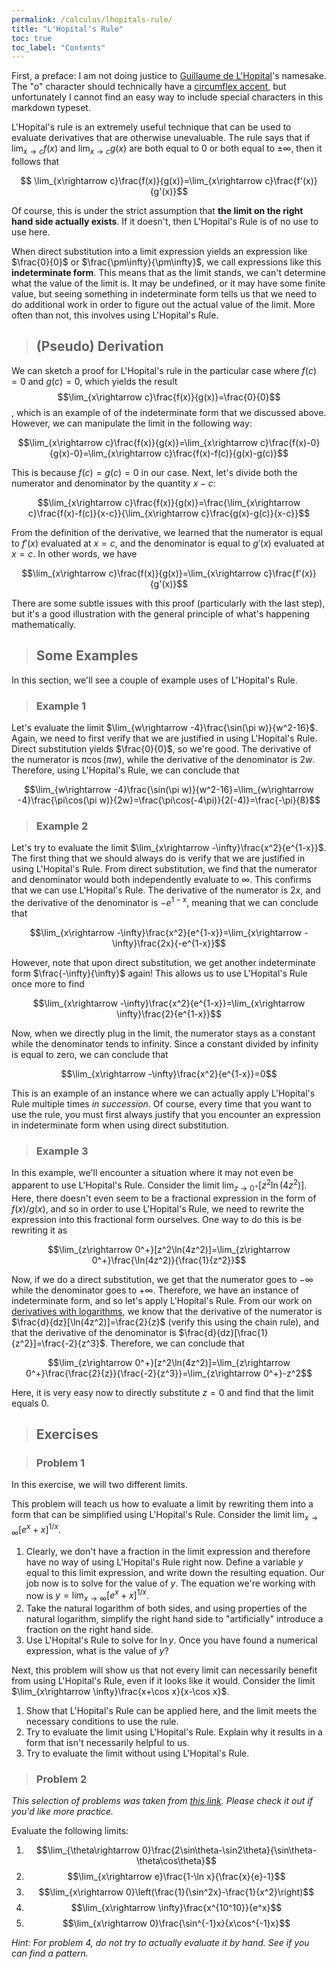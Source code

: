 ```yaml
---
permalink: /calculus/lhopitals-rule/
title: "L'Hopital's Rule"
toc: true
toc_label: "Contents"
---
```


First, a preface: I am not doing justice to [Guillaume de L'Hopital](https://en.wikipedia.org/wiki/Guillaume_de_l%27H%C3%B4pital)'s namesake. The "o" character should technically have a [circumflex accent](https://en.wikipedia.org/wiki/Circumflex), but unfortunately I cannot find an easy way to include special characters in this markdown typeset.

L'Hopital's rule is an extremely useful technique that can be used to evaluate derivatives that are otherwise unevaluable. The rule says that if $\lim_{x\rightarrow c}f(x)$ and $\lim_{x\rightarrow c}g(x)$ are both equal to $0$ or both equal to $\pm\infty$, then it follows that

$$ \lim_{x\rightarrow c}\frac{f(x)}{g(x)}=\lim_{x\rightarrow c}\frac{f'(x)}{g'(x)}$$

Of course, this is under the strict assumption that **the limit on the right hand side actually exists**. If it doesn't, then L'Hopital's Rule is of no use to use here.

When direct substitution into a limit expression yields an expression like $\frac{0}{0}$ or $\frac{\pm\infty}{\pm\infty}$, we call expressions like this **indeterminate form**. This means that as the limit stands, we can't determine what the value of the limit is. It may be undefined, or it may have some finite value, but seeing something in indeterminate form tells us that we need to do additional work in order to figure out the actual value of the limit. More often than not, this involves using L'Hopital's Rule.

> ## (Pseudo) Derivation

We can sketch a proof for L'Hopital's rule in the particular case where $f(c)=0$ and $g(c)=0$, which yields the result $$\lim_{x\rightarrow c}\frac{f(x)}{g(x)}=\frac{0}{0}$$, which is an example of of the indeterminate form that we discussed above. However, we can manipulate the limit in the following way:

$$\lim_{x\rightarrow c}\frac{f(x)}{g(x)}=\lim_{x\rightarrow c}\frac{f(x)-0}{g(x)-0}=\lim_{x\rightarrow c}\frac{f(x)-f(c)}{g(x)-g(c)}$$

This is because $f(c)=g(c)=0$ in our case. Next, let's divide both the numerator and denominator by the quantity $x-c$:

$$\lim_{x\rightarrow c}\frac{f(x)}{g(x)}=\frac{\lim_{x\rightarrow c}\frac{f(x)-f(c)}{x-c}}{\lim_{x\rightarrow c}\frac{g(x)-g(c)}{x-c}}$$

From the definition of the derivative, we learned that the numerator is equal to $f'(x)$ evaluated at $x=c$, and the denominator is equal to $g'(x)$ evaluated at $x=c$. In other words, we have

$$\lim_{x\rightarrow c}\frac{f(x)}{g(x)}=\lim_{x\rightarrow c}\frac{f'(x)}{g'(x)}$$

There are some subtle issues with this proof (particularly with the last step), but it's a good illustration with the general principle of what's happening mathematically.

> ## Some Examples 

In this section, we'll see a couple of example uses of L'Hopital's Rule.

> ### Example 1

Let's evaluate the limit $\lim_{w\rightarrow -4}\frac{\sin(\pi w)}{w^2-16}$. Again, we need to first verify that we are justified in using L'Hopital's Rule. Direct substitution yields $\frac{0}{0}$, so we're good. The derivative of the numerator is $\pi\cos(\pi w)$, while the derivative of the denominator is $2w$. Therefore, using L'Hopital's Rule, we can conclude that

$$\lim_{w\rightarrow -4}\frac{\sin(\pi w)}{w^2-16}=\lim_{w\rightarrow -4}\frac{\pi\cos(\pi w)}{2w}=\frac{\pi\cos(-4\pi)}{2(-4)}=\frac{-\pi}{8}$$

> ### Example 2

Let's try to evaluate the limit $\lim_{x\rightarrow -\infty}\frac{x^2}{e^{1-x}}$. The first thing that we should always do is verify that we are justified in using L'Hopital's Rule. From direct substitution, we find that the numerator and denominator would both independently evaluate to $\infty$. This confirms that we can use L'Hopital's Rule. The derivative of the numerator is $2x$, and the derivative of the denominator is $-e^{1-x}$, meaning that we can conclude that

$$\lim_{x\rightarrow -\infty}\frac{x^2}{e^{1-x}}=\lim_{x\rightarrow -\infty}\frac{2x}{-e^{1-x}}$$

However, note that upon direct substitution, we get another indeterminate form $\frac{-\infty}{\infty}$ again! This allows us to use L'Hopital's Rule once more to find

$$\lim_{x\rightarrow -\infty}\frac{x^2}{e^{1-x}}=\lim_{x\rightarrow \infty}\frac{2}{e^{1-x}}$$

Now, when we directly plug in the limit, the numerator stays as a constant while the denominator tends to infinity. Since a constant divided by infinity is equal to zero, we can conclude that

$$\lim_{x\rightarrow -\infty}\frac{x^2}{e^{1-x}}=0$$

This is an example of an instance where we can actually apply L'Hopital's Rule multiple times _in succession_. Of course, every time that you want to use the rule, you must first always justify that you encounter an expression in indeterminate form when using direct substitution.

> ### Example 3

In this example, we'll encounter a situation where it may not even be apparent to use L'Hopital's Rule. Consider the limit $\lim_{z\rightarrow 0^+}[z^2\ln(4z^2)]$. Here, there doesn't even seem to be a fractional expression in the form of $f(x)/g(x)$, and so in order to use L'Hopital's Rule, we need to rewrite the expression into this fractional form ourselves. One way to do this is be rewriting it as 

$$\lim_{z\rightarrow 0^+}[z^2\ln(4z^2)]=\lim_{z\rightarrow 0^+}\frac{\ln(4z^2)}{\frac{1}{z^2}}$$

Now, if we do a direct substitution, we get that the numerator goes to $-\infty$ while the denominator goes to $+\infty$. Therefore, we have an instance of indeterminate form, and so let's apply L'Hopital's Rule. From our work on [derivatives with logarithms](/calculus/derivatives-involving-e/index.html), we know that the derivative of the numerator is $\frac{d}{dz}[\ln(4z^2)]=\frac{2}{z}$ (verify this using the chain rule), and that the derivative of the denominator is $\frac{d}{dz}[\frac{1}{z^2}]=\frac{-2}{z^3}$. Therefore, we can conclude that

$$\lim_{z\rightarrow 0^+}[z^2\ln(4z^2)]=\lim_{z\rightarrow 0^+}\frac{\frac{2}{z}}{\frac{-2}{z^3}}=\lim_{z\rightarrow 0^+}-z^2$$

Here, it is very easy now to directly substitute $z=0$ and find that the limit equals $0$. 

> ## Exercises

> ### Problem 1

In this exercise, we will two different limits.

This problem will teach us how to evaluate a limit by rewriting them into a form that can be simplified using L'Hopital's Rule. Consider the limit $\lim_{x\rightarrow \infty} [e^x+x]^{1/x}$.

  1. Clearly, we don't have a fraction in the limit expression and therefore have no way of using L'Hopital's Rule right now. Define a variable $y$ equal to this limit expression, and write down the resulting equation. Our job now is to solve for the value of $y$. The equation we're working with now is $y=\lim_{x\rightarrow \infty}[e^x+x]^{1/x}$.
  2. Take the natural logarithm of both sides, and using properties of the natural logarithm, simplify the right hand side to "artificially" introduce a fraction on the right hand side.
  3. Use L'Hopital's Rule to solve for $\ln y$. Once you have found a numerical expression, what is the value of $y$?

Next, this problem will show us that not every limit can necessarily benefit from using L'Hopital's Rule, even if it looks like it would. Consider the limit $\lim_{x\rightarrow \infty}\frac{x+\cos x}{x-\cos x}$.

  1. Show that L'Hopital's Rule can be applied here, and the limit meets the necessary conditions to use the rule.
  2. Try to evaluate the limit using L'Hopital's Rule. Explain why it results in a form that isn't necessarily helpful to us.
  3. Try to evaluate the limit without using L'Hopital's Rule.

> ### Problem 2

_This selection of problems was taken from [this link](http://www.math.cmu.edu/~bkell/lhopital.pdf). Please check it out if you'd like more practice._

Evaluate the following limits:

  1. $$\lim_{\theta\rightarrow 0}\frac{2\sin\theta-\sin2\theta}{\sin\theta-\theta\cos\theta}$$
  2. $$\lim_{x\rightarrow e}\frac{1-\ln x}{\frac{x}{e}-1}$$
  3. $$\lim_{x\rightarrow 0}\left(\frac{1}{\sin^2x}-\frac{1}{x^2}\right)$$
  4. $$\lim_{x\rightarrow \infty}\frac{x^{10^10}}{e^x}$$
  5. $$\lim_{x\rightarrow 0}\frac{\sin^{-1}x}{x\cos^{-1}x}$$

_Hint: For problem 4, do not try to actually evaluate it by hand. See if you can find a pattern._
